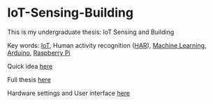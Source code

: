 # IoT-Sensing-Building

This is my undergraduate thesis: IoT Sensing and Building

Key words: [IoT](https://en.wikipedia.org/wiki/Internet_of_things), Human activity recognition ([HAR](https://en.wikipedia.org/wiki/Activity_recognition)), [Machine Learning](https://en.wikipedia.org/wiki/Machine_learning), [Arduino](https://www.arduino.cc/), [Raspberry Pi](https://www.raspberrypi.org/)

Quick idea [here](Thesis/Presentation.pdf)

Full thesis [here](Thesis/Thesis.pdf)

Hardware settings and User interface [here](Thesis/Appendix.pdf)

